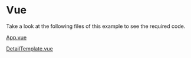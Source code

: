 # Vue

Take a look at the following files of this example to see the required code.

[App.vue](src/App.vue)

[DetailTemplate.vue](src/DetailTemplate.vue)
